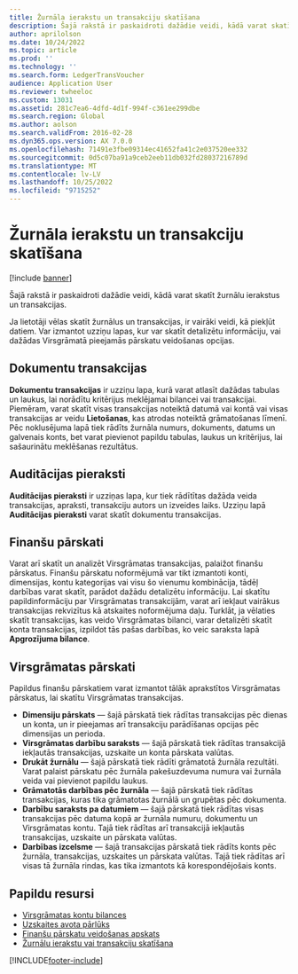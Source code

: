 ```yaml
---
title: Žurnāla ierakstu un transakciju skatīšana
description: Šajā rakstā ir paskaidroti dažādie veidi, kādā varat skatīt žurnālu ierakstus un transakcijas.
author: aprilolson
ms.date: 10/24/2022
ms.topic: article
ms.prod: ''
ms.technology: ''
ms.search.form: LedgerTransVoucher
audience: Application User
ms.reviewer: twheeloc
ms.custom: 13031
ms.assetid: 281c7ea6-4dfd-4d1f-994f-c361ee299dbe
ms.search.region: Global
ms.author: aolson
ms.search.validFrom: 2016-02-28
ms.dyn365.ops.version: AX 7.0.0
ms.openlocfilehash: 71491e3fbe09314ec41652fa41c2e037520ee332
ms.sourcegitcommit: 0d5c07ba91a9ceb2eeb11db032fd28037216789d
ms.translationtype: MT
ms.contentlocale: lv-LV
ms.lasthandoff: 10/25/2022
ms.locfileid: "9715252"
---
```

# <a name="view-journal-entries-and-transactions"></a>Žurnāla ierakstu un transakciju skatīšana

[!include [banner](../includes/banner.md)]

Šajā rakstā ir paskaidroti dažādie veidi, kādā varat skatīt žurnālu ierakstus un transakcijas. 

Ja lietotāji vēlas skatīt žurnālus un transakcijas, ir vairāki veidi, kā piekļūt datiem. Var izmantot uzziņu lapas, kur var skatīt detalizētu informāciju, vai dažādas Virsgrāmatā pieejamās pārskatu veidošanas opcijas.

## <a name="voucher-transactions"></a>Dokumentu transakcijas
**Dokumentu transakcijas** ir uzziņu lapa, kurā varat atlasīt dažādas tabulas un laukus, lai norādītu kritērijus meklējamai bilancei vai transakcijai. Piemēram, varat skatīt visas transakcijas noteiktā datumā vai kontā vai visas transakcijas ar veidu **Lietošanas**, kas atrodas noteiktā grāmatošanas līmenī. Pēc noklusējuma lapā tiek rādīts žurnāla numurs, dokuments, datums un galvenais konts, bet varat pievienot papildu tabulas, laukus un kritērijus, lai sašaurinātu meklēšanas rezultātus.

## <a name="audit-trail"></a>Auditācijas pieraksti
**Auditācijas pieraksti** ir uzziņas lapa, kur tiek rādītītas dažāda veida transakcijas, apraksti, transakciju autors un izveides laiks. Uzziņu lapā **Auditācijas pieraksti** varat skatīt dokumentu transakcijas.

## <a name="financial-reports"></a>Finanšu pārskati
Varat arī skatīt un analizēt Virsgrāmatas transakcijas, palaižot finanšu pārskatus. Finanšu pārskatu noformējumā var tikt izmantoti konti, dimensijas, kontu kategorijas vai visu šo vienumu kombinācija, tādēļ darbības varat skatīt, parādot dažādu detalizētu informāciju. Lai skatītu papildinformāciju par Virsgrāmatas transakcijām, varat arī iekļaut vairākus transakcijas rekvizītus kā atskaites noformējuma daļu. Turklāt, ja vēlaties skatīt transakcijas, kas veido Virsgrāmatas bilanci, varar detalizēti skatīt konta transakcijas, izpildot tās pašas darbības, ko veic saraksta lapā **Apgrozījuma bilance**.

## <a name="ledger-reports"></a>Virsgrāmatas pārskati
Papildus finanšu pārskatiem varat izmantot tālāk aprakstītos Virsgrāmatas pārskatus, lai skatītu Virsgrāmatas transakcijas.

-   **Dimensiju pārskats** — šajā pārskatā tiek rādītas transakcijas pēc dienas un konta, un ir pieejamas arī transakciju parādīšanas opcijas pēc dimensijas un perioda.
-   **Virsgrāmatas darbību saraksts** — šajā pārskatā tiek rādītas transakcijā iekļautās transakcijas, uzskaite un konta pārskata valūtas.
-   **Drukāt žurnālu** — šajā pārskatā tiek rādīti grāmatotā žurnāla rezultāti. Varat palaist pārskatu pēc žurnāla pakešuzdevuma numura vai žurnāla veida vai pievienot papildu laukus.
-   **Grāmatotās darbības pēc žurnāla** — šajā pārskatā tiek rādītas transakcijas, kuras tika grāmatotas žurnālā un grupētas pēc dokumenta.
-   **Darbību saraksts pa datumiem** — šajā pārskatā tiek rādītas visas transakcijas pēc datuma kopā ar žurnāla numuru, dokumentu un Virsgrāmatas kontu. Tajā tiek rādītas arī transakcijā iekļautās transakcijas, uzskaite un pārskata valūtas.
-   **Darbības izcelsme** — šajā transakcijas pārskatā tiek rādīts konts pēc žurnāla, transakcijas, uzskaites un pārskata valūtas. Tajā tiek rādītas arī visas tā žurnāla rindas, kas tika izmantots kā korespondējošais konts.


## <a name="additional-resources"></a>Papildu resursi
- [Virsgrāmatas kontu bilances](general-ledger-account-balances.md) 
- [Uzskaites avota pārlūks](../accounts-payable/accounting-source-explorer.md)
- [Finanšu pārskatu veidošanas apskats](financial-reporting-getting-started.md)
- [Žurnālu ierakstu vai transakciju skatīšana](tasks/view-journal-entries-or-transactions.md)





[!INCLUDE[footer-include](../../includes/footer-banner.md)]
